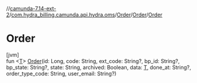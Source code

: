 //[camunda-7.14-ext-2](../../../../index.md)/[com.hydra_billing.camunda.api.hydra.oms](../../index.md)/[Order](../index.md)/[Order](index.md)/[Order](-order.md)

# Order

[jvm]\
fun <[T](index.md)> [Order](-order.md)(id: Long, code: String, ext_code: String?, bp_id: String?, bp_state: String?, state: String, archived: Boolean, data: [T](index.md), done_at: String?, order_type_code: String, user_email: String?)
